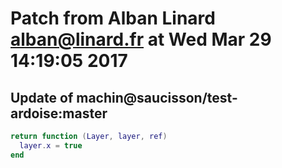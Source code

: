 # Patch from Alban Linard <alban@linard.fr> at Wed Mar 29 14:19:05 2017

## Update of machin@saucisson/test-ardoise:master

```lua
return function (Layer, layer, ref)
  layer.x = true
end
```


